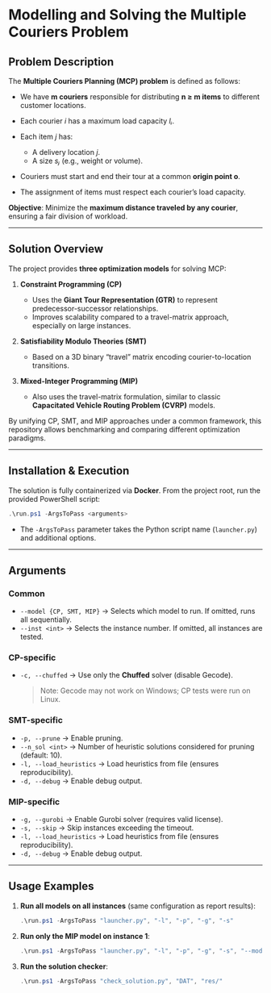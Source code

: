 # Modelling and Solving the Multiple Couriers Problem

## Problem Description

The **Multiple Couriers Planning (MCP) problem** is defined as follows:

* We have **m couriers** responsible for distributing **n ≥ m items** to different customer locations.
* Each courier *i* has a maximum load capacity *lᵢ*.
* Each item *j* has:

  * A delivery location *j*.
  * A size *sⱼ* (e.g., weight or volume).
* Couriers must start and end their tour at a common **origin point o**.
* The assignment of items must respect each courier’s load capacity.

**Objective**: Minimize the **maximum distance traveled by any courier**, ensuring a fair division of workload.

---

## Solution Overview

The project provides **three optimization models** for solving MCP:

1. **Constraint Programming (CP)**

   * Uses the **Giant Tour Representation (GTR)** to represent predecessor-successor relationships.
   * Improves scalability compared to a travel-matrix approach, especially on large instances.

2. **Satisfiability Modulo Theories (SMT)**

   * Based on a 3D binary “travel” matrix encoding courier-to-location transitions.

3. **Mixed-Integer Programming (MIP)**

   * Also uses the travel-matrix formulation, similar to classic **Capacitated Vehicle Routing Problem (CVRP)** models.

By unifying CP, SMT, and MIP approaches under a common framework, this repository allows benchmarking and comparing different optimization paradigms.

---

## Installation & Execution

The solution is fully containerized via **Docker**.
From the project root, run the provided PowerShell script:

```powershell
.\run.ps1 -ArgsToPass <arguments>
```

* The `-ArgsToPass` parameter takes the Python script name (`launcher.py`) and additional options.

---

## Arguments

### Common

* `--model {CP, SMT, MIP}` → Selects which model to run. If omitted, runs all sequentially.
* `--inst <int>` → Selects the instance number. If omitted, all instances are tested.

### CP-specific

* `-c, --chuffed` → Use only the **Chuffed** solver (disable Gecode).

  > Note: Gecode may not work on Windows; CP tests were run on Linux.

### SMT-specific

* `-p, --prune` → Enable pruning.
* `--n_sol <int>` → Number of heuristic solutions considered for pruning (default: 10).
* `-l, --load_heuristics` → Load heuristics from file (ensures reproducibility).
* `-d, --debug` → Enable debug output.

### MIP-specific

* `-g, --gurobi` → Enable Gurobi solver (requires valid license).
* `-s, --skip` → Skip instances exceeding the timeout.
* `-l, --load_heuristics` → Load heuristics from file (ensures reproducibility).
* `-d, --debug` → Enable debug output.

---

## Usage Examples

1. **Run all models on all instances** (same configuration as report results):

   ```powershell
   .\run.ps1 -ArgsToPass "launcher.py", "-l", "-p", "-g", "-s"
   ```

2. **Run only the MIP model on instance 1**:

   ```powershell
   .\run.ps1 -ArgsToPass "launcher.py", "-l", "-p", "-g", "-s", "--model", "MIP", "--inst", "1"
   ```

3. **Run the solution checker**:

   ```powershell
   .\run.ps1 -ArgsToPass "check_solution.py", "DAT", "res/"
   ```
